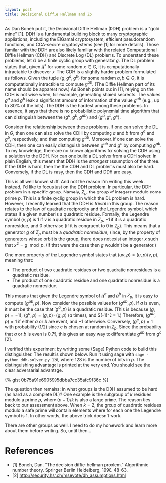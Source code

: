 ```yaml
---
layout: post
title: Decisional Diffie Hellman and Zp
---
```


As Dan Boneh put it, the Decisional Diffie Hellman (DDH) problem is a "gold mine" [1].
DDH is a fundamental building block to many cryptographic appliations, including the ElGamal
cryptosystem, efficient pseudorandom functions, and CCA-secure cryptosystems (see [1] for more details).
Those familar with the DDH are also likely familiar with the related Computational
Diffie Hellman (CDH) and Discrete Log (DL) problems. To understand these problems, 
let $G$ be a finite cyclic group with generator $g$. The DL problem states that,
given $g^x$ for some random $x \in G$, it is computationally intractable to discover $x$.
The CDH is a slightly harder problem formulated as follows. Given the tuple ($g, g^a, g^b)$
for some random $a,b \in G$, it is computationally intractible to compute $g^{ab}$. (The
Diffie Hellman part of its name should be apparent now.) As Boneh points out in [1],
relying on the CDH is not wise when, for example, generating shared secrects. The values
$g^a$ and $g^b$ leak a significant amount of information of the value $g^{ab}$ (e.g.,
up to 80% of the bits). The DDH is the hardest among these problems. In essence, it says
that there is no probabilistic polynomial time algorithm that can distinguish between
the $(g^a, g^b, g^{ab})$ and $(g^a, g^b, g^c)$. 

Consider the relationship between these problems. If one can solve the DL in $G$, 
then one can also solve the CDH by computing $a$ and $b$ from $g^a$ and $g^b$, respectively, 
and then computing $g^{ab}$. Moreover, if one can solve the CDH, then one can easily distinguish
between $g^{ab}$ and $g^c$ by computing $g^{ab}$. To my knowledge, there are no known algorithms
for solving the CDH using a solution to the DDH. Nor can one build a DL solver from a CDH solver. 
In plain English, this means that DDH is the *strongest* assumption of the three. If the DDH
is hard, then the the CDH and DL problems must also be hard. Conversely, if the DL is easy, then
the CDH and DDH are easy. 

This is all well known stuff. And not the reason I'm writing this week. Instead, I'd like to
focus just on the DDH problem. In particular, the DDH problem in a specific group. Namely,
$Z_p$, the group of integers modulo some prime $p$. This is a finite cyclig group in which
the DL problem is hard. However, I recently learned that the DDH is *trivial* in this
group. The reason relates to the law of quadratic reciprocity and the Legendre symbol, which
states if a given number is a quadratic residue. Formally, the Legendre symbol $(v,p)$ is
$1$ if $v$ is a quadratic residue in $Z_p$, $-1$ if it is a quadratic nonresidue, 
and $0$ otherwise (if it is congruent to $0$ in $Z_p$). This means that a generator $g$ of
$Z_p$ must be a *quadratic nonresidue*, since, by the property of generators whose orbit
is the group, there does not exist an integer $x$ such that $x^2 = g \mod p$. (If that were
the case then $g$ wouldn't be a generator.)

One more property of the Legendre symbol states that $(uv,p) = (u,p)(v,p)$, meaning that:

- The product of two quadratic residues or two quadratic nonresidues is a quadratic residue.
- The product of one quadratic residue and one quadratic nonresidue is a quadratic nonresidue.

This means that given the Legendre symbol of $g^a$ and $g^b$ in $Z_p$, it is easy to compute
$(g^{ab}, p)$. Now consider the possible values for $(g^{ab}, p)$. If $a$ is even, it must
be the case that $(g^a, p)$ is a quadratic residue. (This is because $(g, p) = -1)$,
$(g^a,p) = (g,p) \cdot (g,p)$ ($a$ times), and $(-1)^2 = 1.) Therefore, $(g^{ab},p) = 1$
if either $a$ or $b$ are event, and $-1$ otherwise. Conversely, $(g^c,p) = 1$ with probability
$(1/2)$ since $c$ is chosen at random in $Z_p$. Since the probability that $a$ or $b$ is
even is $0.75$, this gives an easy way to differentiate $g^{ab}$ from $g^c$ [2].

I verified this experiment by writing some (Sage) Python code to build this distinguisher.
The result is shown below. Run it using sage with `sage -python ddh-solver.py 128`, where 128 is
the number of bits in $p$. The distinguishing advantage is printed at the very end.
You should see the clear adversarial advantage. 

{% gist 0b75a91e6905995dbba7cc35afc9f36c %}

The question then remains: in what groups is the DDH assumed to be hard (as hard as a complete DL)?
One example is the subgroup of $k$ residues modulo a prime $p$, where $(p - 1) / k$ is also a large
prime. The reason ties back to our assessment above. When $k = 2$, the group of quadratic residues
modulo a safe prime will contain elements where for each one the Legendre symbol is $1$. In other words,
the above trick doesn't work. 

There are other groups as well. I need to do my homework and learn more about them before writing. 
So, until then...

# References

- [1] Boneh, Dan. "The decision diffie-hellman problem." Algorithmic number theory. Springer Berlin Heidelberg, 1998. 48-63.
- [2] http://security.hsr.ch/msevote/dh_assumptions.html


